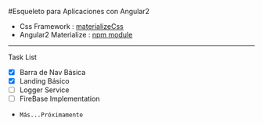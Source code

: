 #Esqueleto para Aplicaciones con Angular2 
 - Css Framework : [materializeCss](http://materializecss.com/)
 - Angular2 Materialize : [npm module](https://www.npmjs.com/package/angular2-materialize)
 
***
Task List
- [x] Barra de Nav Básica
- [x] Landing Básico
- [ ] Logger Service
- [ ] FireBase Implementation
- `Más...Próximamente`
 
